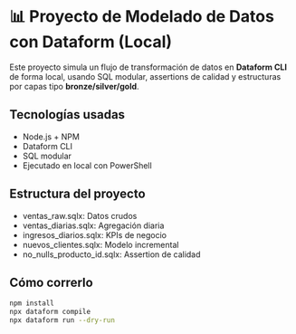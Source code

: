 # 📊 Proyecto de Modelado de Datos con Dataform (Local)

Este proyecto simula un flujo de transformación de datos en **Dataform CLI** de forma local, usando SQL modular, assertions de calidad y estructuras por capas tipo **bronze/silver/gold**.

## Tecnologías usadas
- Node.js + NPM
- Dataform CLI
- SQL modular
- Ejecutado en local con PowerShell

## Estructura del proyecto

- ventas_raw.sqlx: Datos crudos
- ventas_diarias.sqlx: Agregación diaria
- ingresos_diarios.sqlx: KPIs de negocio
- nuevos_clientes.sqlx: Modelo incremental
- no_nulls_producto_id.sqlx: Assertion de calidad

## Cómo correrlo

```bash
npm install
npx dataform compile
npx dataform run --dry-run
